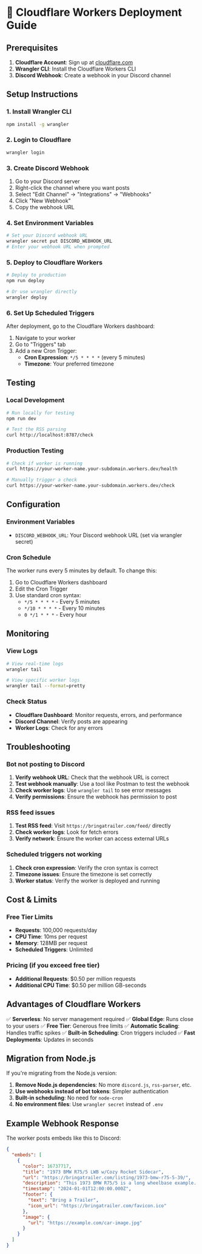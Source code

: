 # 🚀 Cloudflare Workers Deployment Guide

## Prerequisites

1. **Cloudflare Account**: Sign up at [cloudflare.com](https://cloudflare.com)
2. **Wrangler CLI**: Install the Cloudflare Workers CLI
3. **Discord Webhook**: Create a webhook in your Discord channel

## Setup Instructions

### 1. Install Wrangler CLI

```bash
npm install -g wrangler
```

### 2. Login to Cloudflare

```bash
wrangler login
```

### 3. Create Discord Webhook

1. Go to your Discord server
2. Right-click the channel where you want posts
3. Select "Edit Channel" → "Integrations" → "Webhooks"
4. Click "New Webhook"
5. Copy the webhook URL

### 4. Set Environment Variables

```bash
# Set your Discord webhook URL
wrangler secret put DISCORD_WEBHOOK_URL
# Enter your webhook URL when prompted
```

### 5. Deploy to Cloudflare Workers

```bash
# Deploy to production
npm run deploy

# Or use wrangler directly
wrangler deploy
```

### 6. Set Up Scheduled Triggers

After deployment, go to the Cloudflare Workers dashboard:

1. Navigate to your worker
2. Go to "Triggers" tab
3. Add a new Cron Trigger:
   - **Cron Expression**: `*/5 * * * *` (every 5 minutes)
   - **Timezone**: Your preferred timezone

## Testing

### Local Development

```bash
# Run locally for testing
npm run dev

# Test the RSS parsing
curl http://localhost:8787/check
```

### Production Testing

```bash
# Check if worker is running
curl https://your-worker-name.your-subdomain.workers.dev/health

# Manually trigger a check
curl https://your-worker-name.your-subdomain.workers.dev/check
```

## Configuration

### Environment Variables

- `DISCORD_WEBHOOK_URL`: Your Discord webhook URL (set via wrangler secret)

### Cron Schedule

The worker runs every 5 minutes by default. To change this:

1. Go to Cloudflare Workers dashboard
2. Edit the Cron Trigger
3. Use standard cron syntax:
   - `*/5 * * * *` - Every 5 minutes
   - `*/10 * * * *` - Every 10 minutes
   - `0 */1 * * *` - Every hour

## Monitoring

### View Logs

```bash
# View real-time logs
wrangler tail

# View specific worker logs
wrangler tail --format=pretty
```

### Check Status

- **Cloudflare Dashboard**: Monitor requests, errors, and performance
- **Discord Channel**: Verify posts are appearing
- **Worker Logs**: Check for any errors

## Troubleshooting

### Bot not posting to Discord

1. **Verify webhook URL**: Check that the webhook URL is correct
2. **Test webhook manually**: Use a tool like Postman to test the webhook
3. **Check worker logs**: Use `wrangler tail` to see error messages
4. **Verify permissions**: Ensure the webhook has permission to post

### RSS feed issues

1. **Test RSS feed**: Visit `https://bringatrailer.com/feed/` directly
2. **Check worker logs**: Look for fetch errors
3. **Verify network**: Ensure the worker can access external URLs

### Scheduled triggers not working

1. **Check cron expression**: Verify the cron syntax is correct
2. **Timezone issues**: Ensure the timezone is set correctly
3. **Worker status**: Verify the worker is deployed and running

## Cost & Limits

### Free Tier Limits

- **Requests**: 100,000 requests/day
- **CPU Time**: 10ms per request
- **Memory**: 128MB per request
- **Scheduled Triggers**: Unlimited

### Pricing (if you exceed free tier)

- **Additional Requests**: $0.50 per million requests
- **Additional CPU Time**: $0.50 per million GB-seconds

## Advantages of Cloudflare Workers

✅ **Serverless**: No server management required
✅ **Global Edge**: Runs close to your users
✅ **Free Tier**: Generous free limits
✅ **Automatic Scaling**: Handles traffic spikes
✅ **Built-in Scheduling**: Cron triggers included
✅ **Fast Deployments**: Updates in seconds

## Migration from Node.js

If you're migrating from the Node.js version:

1. **Remove Node.js dependencies**: No more `discord.js`, `rss-parser`, etc.
2. **Use webhooks instead of bot tokens**: Simpler authentication
3. **Built-in scheduling**: No need for `node-cron`
4. **No environment files**: Use `wrangler secret` instead of `.env`

## Example Webhook Response

The worker posts embeds like this to Discord:

```json
{
  "embeds": [
    {
      "color": 16737717,
      "title": "1973 BMW R75/5 LWB w/Cozy Rocket Sidecar",
      "url": "https://bringatrailer.com/listing/1973-bmw-r75-5-39/",
      "description": "This 1973 BMW R75/5 is a long wheelbase example...",
      "timestamp": "2024-01-01T12:00:00.000Z",
      "footer": {
        "text": "Bring a Trailer",
        "icon_url": "https://bringatrailer.com/favicon.ico"
      },
      "image": {
        "url": "https://example.com/car-image.jpg"
      }
    }
  ]
}
```
